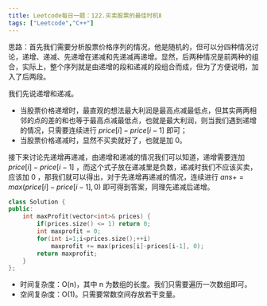 ```yaml
---
title: Leetcode每日一题：122.买卖股票的最佳时机Ⅱ
tags: ["Leetcode","C++"]
---
```


思路：首先我们需要分析股票价格序列的情况，他是随机的，但可以分四种情况讨论，递增、递减、先递增在递减和先递减再递增。显然，后两种情况是前两种的组合，实际上，整个序列就是由递增的段和递减的段组合而成，但为了方便说明，加入了后两段。

我们先说递增和递减。

* 当股票价格递增时，最直观的想法最大利润是最高点减最低点，但其实两两相邻的点的差的和也等于最高点减最低点，也就是最大利润，则当我们遇到递增的情况，只需要连续进行 $price[i] - price[i-1]$ 即可；
* 当股票价格递减时，显然不买卖就好了，也就是加 0。

接下来讨论先递增再递减，由递增和递减的情况我们可以知道，递增需要连加 $price[i] - price[i-1]$ ，而这个式子放在递减里是负数，递减时我们不应该买卖，应该加 0 ，那我们就可以得出，对于先递增再递减的情况，连续进行 $ans += max(price[i] - price[i-1],0)$ 即可得到答案，同理先递减后递增。

~~~c++
class Solution {
public:
    int maxProfit(vector<int>& prices) {
        if(prices.size() <= 1) return 0;
        int maxprofit = 0;
        for(int i=1;i<prices.size();++i)
            maxprofit += max(prices[i]-prices[i-1], 0);
        return maxprofit;
    }
};
~~~

- 时间复杂度：O(n)，其中 n 为数组的长度。我们只需要遍历一次数组即可。
- 空间复杂度：O(1)。只需要常数空间存放若干变量。